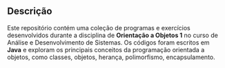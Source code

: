 ## Descrição

Este repositório contém uma coleção de programas e exercícios desenvolvidos durante a disciplina de **Orientação a Objetos 1** no curso de Análise e Desenvolvimento de Sistemas. Os códigos foram escritos em **Java** e exploram os principais conceitos da programação orientada a objetos, como classes, objetos, herança, polimorfismo, encapsulamento.

